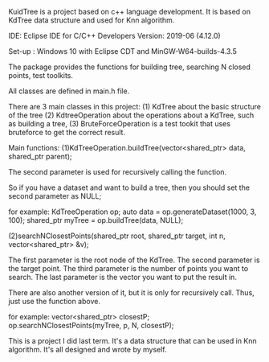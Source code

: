 KuidTree is a project based on c++ language development. It is based on KdTree data structure and used for Knn algorithm.

IDE: Eclipse IDE for C/C++ Developers Version: 2019-06 (4.12.0)

Set-up : Windows 10 with Eclipse CDT and MinGW-W64-builds-4.3.5

The package provides the functions for building tree, searching N closed points, test toolkits.

All classes are defined in main.h file.

There are 3 main classes in this project:
(1) KdTree about the basic structure of the tree
(2) KdtreeOperation about the operations about a KdTree, such as building a tree, 
(3) BruteForceOperation is a test tookit that uses bruteforce to get the correct result.


Main functions:
(1)KdTreeOperation.buildTree(vector<shared_ptr<Point>> data,  shared_ptr<KdTree> parent);

The second parameter is used for recursively calling the function.

So if you have a dataset and want to build a tree, then you should set the second parameter as NULL;

for example:
	KdTreeOperation op;
	auto data = op.generateDataset(1000, 3, 100);
	shared_ptr<KdTree> myTree = op.buildTree(data, NULL);

(2)searchNClosestPoints(shared_ptr<KdTree> root, shared_ptr<Point> target, int n, vector<shared_ptr<KdTree>> &v);

The first parameter is the root node of the KdTree. 
The second parameter is the target point. 
The third parameter is the number of points you want to search. 
The last parameter is the vector you want to put the result in.

There are also another version of it, but it is only for recursively call. Thus, just use the function above.

for example:
	vector<shared_ptr<KdTree>> closestP;
	op.searchNClosestPoints(myTree, p, N, closestP);

This is a project I did last term. It's a data structure that can be used in Knn algorithm. It's all designed and wrote by myself.